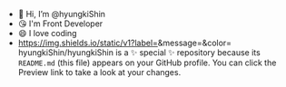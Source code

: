 - 👋 Hi, I’m @hyungkiShin
- 😘 I'm Front Developer 
- 😄 I love coding
- https://img.shields.io/static/v1?label=<LABEL>&message=<MESSAGE>&color=<COLOR>
hyungkiShin/hyungkiShin is a ✨ special ✨ repository because its `README.md` (this file) appears on your GitHub profile.
You can click the Preview link to take a look at your changes.
